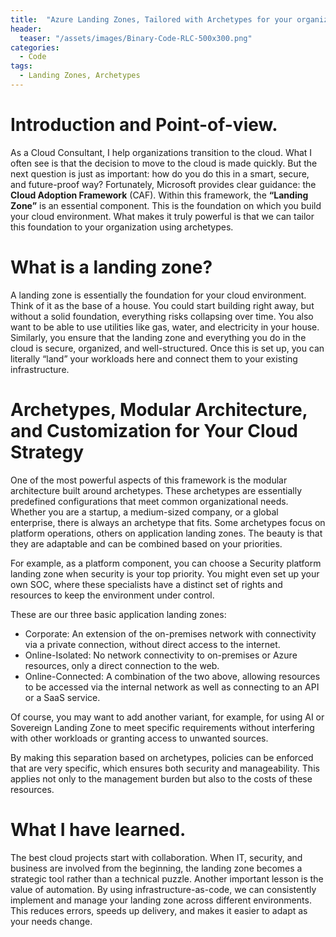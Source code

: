 ```yaml
---
title:  "Azure Landing Zones, Tailored with Archetypes for your organization's needs."
header:
  teaser: "/assets/images/Binary-Code-RLC-500x300.png"
categories: 
  - Code
tags:
  - Landing Zones, Archetypes
---
```

# Introduction and Point-of-view.
As a Cloud Consultant, I help organizations transition to the cloud. What I often see is that the decision to move to the cloud is made quickly. But the next question is just as important: how do you do this in a smart, secure, and future-proof way?
Fortunately, Microsoft provides clear guidance: the **Cloud Adoption Framework** (CAF). Within this framework, the **“Landing Zone”** is an essential component. This is the foundation on which you build your cloud environment. What makes it truly powerful is that we can tailor this foundation to your organization using archetypes.

# What is a landing zone?
A landing zone is essentially the foundation for your cloud environment. Think of it as the base of a house. You could start building right away, but without a solid foundation, everything risks collapsing over time. You also want to be able to use utilities like gas, water, and electricity in your house. Similarly, you ensure that the landing zone and everything you do in the cloud is secure, organized, and well-structured. Once this is set up, you can literally “land” your workloads here and connect them to your existing infrastructure.

# Archetypes, Modular Architecture, and Customization for Your Cloud Strategy
One of the most powerful aspects of this framework is the modular architecture built around archetypes. These archetypes are essentially predefined configurations that meet common organizational needs. Whether you are a startup, a medium-sized company, or a global enterprise, there is always an archetype that fits.
Some archetypes focus on platform operations, others on application landing zones. The beauty is that they are adaptable and can be combined based on your priorities.

For example, as a platform component, you can choose a Security platform landing zone when security is your top priority. You might even set up your own SOC, where these specialists have a distinct set of rights and resources to keep the environment under control.

These are our three basic application landing zones:

* Corporate: An extension of the on-premises network with connectivity via a private connection, without direct access to the internet.
* Online-Isolated: No network connectivity to on-premises or Azure resources, only a direct connection to the web.
* Online-Connected: A combination of the two above, allowing resources to be accessed via the internal network as well as connecting to an API or a SaaS service.

Of course, you may want to add another variant, for example, for using AI or Sovereign Landing Zone to meet specific requirements without interfering with other workloads or granting access to unwanted sources.

By making this separation based on archetypes, policies can be enforced that are very specific, which ensures both security and manageability. This applies not only to the management burden but also to the costs of these resources.

# What I have learned.
The best cloud projects start with collaboration. When IT, security, and business are involved from the beginning, the landing zone becomes a strategic tool rather than a technical puzzle.
Another important lesson is the value of automation. By using infrastructure-as-code, we can consistently implement and manage your landing zone across different environments. This reduces errors, speeds up delivery, and makes it easier to adapt as your needs change.
